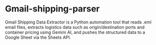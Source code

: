 # Gmail-shipping-parser
Gmail Shipping Data Extractor is a Python automation tool that reads .eml email files, extracts logistics data such as origin/destination ports and container pricing using Gemini AI, and pushes the structured data to a Google Sheet via the Sheets API.
